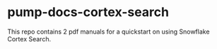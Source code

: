 # pump-docs-cortex-search

This repo contains 2 pdf manuals for a quickstart on using Snowflake Cortex Search.
